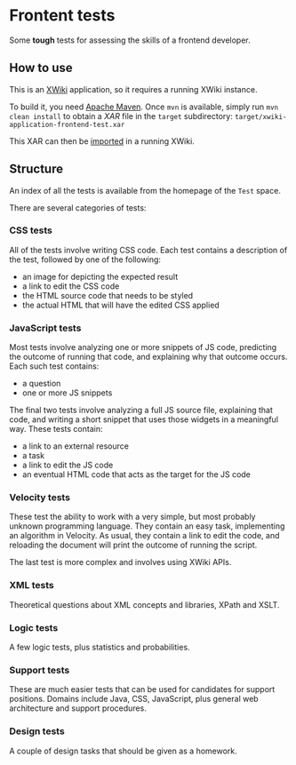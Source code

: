 # Frontent tests

Some **tough** tests for assessing the skills of a frontend developer.

## How to use

This is an [XWiki](http://www.xwiki.org/) application, so it requires a running XWiki instance.

To build it, you need [Apache Maven](http://maven.apache.org/). Once `mvn` is available, simply run `mvn clean install` to obtain a *XAR* file in the `target` subdirectory: `target/xwiki-application-frontend-test.xar`

This XAR can then be [imported](http://platform.xwiki.org/xwiki/bin/AdminGuide/ImportExport) in a running XWiki.

## Structure

An index of all the tests is available from the homepage of the `Test` space.

There are several categories of tests:

### CSS tests

All of the tests involve writing CSS code. Each test contains a description of the test, followed by one of the following:

* an image for depicting the expected result
* a link to edit the CSS code
* the HTML source code that needs to be styled
* the actual HTML that will have the edited CSS applied

### JavaScript tests

Most tests involve analyzing one or more snippets of JS code, predicting the outcome of running that code, and explaining why that outcome occurs. Each such test contains:

* a question
* one or more JS snippets

The final two tests involve analyzing a full JS source file, explaining that code, and writing a short snippet that uses those widgets in a meaningful way. These tests contain:

* a link to an external resource
* a task
* a link to edit the JS code
* an eventual HTML code that acts as the target for the JS code

### Velocity tests

These test the ability to work with a very simple, but most probably unknown programming language. They contain an easy task, implementing an algorithm in Velocity. As usual, they contain a link to edit the code, and reloading the document will print the outcome of running the script.

The last test is more complex and involves using XWiki APIs.

### XML tests

Theoretical questions about XML concepts and libraries, XPath and XSLT.

### Logic tests

A few logic tests, plus statistics and probabilities.

### Support tests

These are much easier tests that can be used for candidates for support positions. Domains include Java, CSS, JavaScript, plus general web architecture and support procedures.

### Design tests

A couple of design tasks that should be given as a homework.